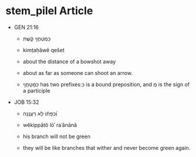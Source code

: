 # stem_pilel Article

* GEN 21:16

    * כִּמְטַחֲוֵ֣י קֶ֔שֶׁת 

    * kimṭaḥăwê qešet

    * about the distance of a bowshot away

    * about as far as someone can shoot an arrow.

    * כִּמְטַחֲוֵ֣י has two prefixes:כִּ is a bound preposition, and מְ is the sign of a participle 

* JOB 15:32

    * וְ֝כִפָּת֗וֹ לֹ֣א רַעֲנָֽנָה

    * wĕkippātô lōʾ raʿănānâ

    * his branch will not be green

    * they will be like branches that wither and never become green again. 